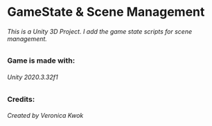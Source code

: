 # GameState & Scene Management
###### This is a Unity 3D Project. I add the game state scripts for scene management.
### Game is made with:
###### Unity 2020.3.32f1

### Credits: 

###### Created by Veronica Kwok
